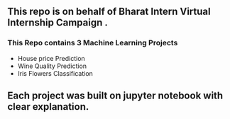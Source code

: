 ## This repo is on behalf of Bharat Intern Virtual Internship Campaign .

 ### This Repo contains 3 Machine Learning Projects
 - House price Prediction
 - Wine Quality Prediction
 -  Iris Flowers Classification
 
 ## Each project was built on jupyter notebook with clear explanation.
